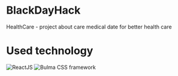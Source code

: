 # BlackDayHack
HealthCare - project about care medical date for better health care 

# Used technology

![ReactJS](http://www.imageup.ru/img189/3244036/react-technology.jpg)
![Bulma CSS framework](http://www.imageup.ru/img189/3244035/bulma-framework.jpg)